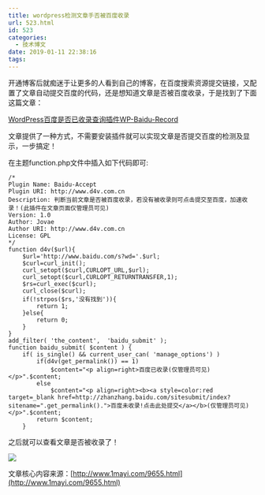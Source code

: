```yaml
---
title: wordpress检测文章手否被百度收录
url: 523.html
id: 523
categories:
  - 技术博文
date: 2019-01-11 22:38:16
tags:
---
```


开通博客后就痴迷于让更多的人看到自己的博客，在百度搜索资源提交链接，又配置了文章自动提交百度的代码，还是想知道文章是否被百度收录，于是找到了下面这篇文章：

[WordPress百度是否已收录查询插件WP-Baidu-Record](http://www.1mayi.com/9655.html)

文章提供了一种方式，不需要安装插件就可以实现文章是否提交百度的检测及显示，一步搞定！

在主题function.php文件中插入如下代码即可:

    /*
    Plugin Name: Baidu-Accept
    Plugin URI: http://www.d4v.com.cn
    Description: 判断当前文章是否被百度收录，若没有被收录则可点击提交至百度，加速收录！(此插件在文章页面仅管理员可见) 
    Version: 1.0
    Author: Jovae
    Author URI: http://www.d4v.com.cn
    License: GPL
    */
    function d4v($url){
        $url='http://www.baidu.com/s?wd='.$url;
        $curl=curl_init();
        curl_setopt($curl,CURLOPT_URL,$url);
        curl_setopt($curl,CURLOPT_RETURNTRANSFER,1);
        $rs=curl_exec($curl);
        curl_close($curl);
        if(!strpos($rs,'没有找到')){
            return 1;
        }else{
            return 0;
        }
    }
    add_filter( 'the_content',  'baidu_submit' );
    function baidu_submit( $content ) {
        if( is_single() && current_user_can( 'manage_options') )
            if(d4v(get_permalink()) == 1)
                $content="<p align=right>百度已收录(仅管理员可见)</p>".$content;
            else
                $content="<p align=right><b><a style=color:red target=_blank href=http://zhanzhang.baidu.com/sitesubmit/index?sitename=".get_permalink().">百度未收录!点击此处提交</a></b>(仅管理员可见)</p>".$content;
            return $content;
        }

之后就可以查看文章是否被收录了！

![](https://blog.songtianlun.cn/wp-content/uploads/2019/01/image-1-1024x315.png)

文章核心内容来源：[http://www.1mayi.com/9655.html](http://www.1mayi.com/9655.html)